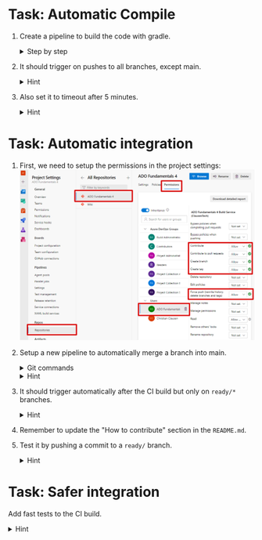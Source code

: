 
# Task: Automatic Compile
1. Create a pipeline to build the code with gradle. 

    <details>
      <summary>Step by step</summary>

    1. Create a file called `ci.yml` containing this minimal pipeline:
        ```
        trigger:
          - *

        pool:
          vmImage: "ubuntu-latest"

        steps:
          - script: |
              echo “Hello, World!”
            displayName: "Print important message"
        ```
    2. Use this step to checkout the code:
        ```
        - checkout: self
        ```
    2. Use this step to run gradle:
        ```
        - task: Gradle@2
          inputs:
            workingDirectory: ""
            gradleWrapperFile: "gradlew"
            gradleOptions: "-Xmx3072m"
            javaHomeOption: "JDKVersion"
            jdkVersionOption: "1.8"
            jdkArchitectureOption: "x64"
            publishJUnitResults: true
            testResultsFiles: "**/TEST-*.xml"
            tasks: "build"
        ```
    3. Go to Pipelines.
    4. Click "New pipeline".
    5. Click "Azure Repos Git (YAML)".
    6. Select the correct repo.
    7. Click "Existing Azure Pipeline YAML file".
    8. Select the YAML file, then "Continue".
    9.  Click the down-arrow next to "Run" and hit "Save".
    10. Click the three dots in the upper right, and hit "Rename/move".
    11. Call it "ci".
    </details>

2. It should trigger on pushes to all branches, except main. 

    <details>
      <summary>Hint</summary>

    ```
    trigger:
      branches:
        exclude:
          - main
    ```
    </details>

3. Also set it to timeout after 5 minutes.

    <details>
      <summary>Hint</summary>

    ```
    timeoutInMinutes: 5
    ```
    </details>

# Task: Automatic integration
1. First, we need to setup the permissions in the project settings:
   ![](settings.png)
2. Setup a new pipeline to automatically merge a branch into main. 

    <details>
      <summary>Git commands</summary>

    ```
    git rebase origin/main
    git branch main
    git push origin main:main
    git push origin :$(Build.SourceBranch)
    ```
    </details>

    <details>
      <summary>Hint</summary>

    ```
    - checkout: self
      persistCredentials: true
    ```
    </details>

3. It should trigger automatically after the CI build but only on `ready/*` branches. 

    <details>
      <summary>Hint</summary>

    ```
    resources:
      pipelines:
        - pipeline: name
          source: ci
          trigger:
            branches:
              - ready/*
    ```
    </details>

4. Remember to update the "How to contribute" section in the `README.md`.
5. Test it by pushing a commit to a `ready/` branch.

    <details>
      <summary>Hint</summary>

    ```
    git push origin [BRANCH]:ready/[BRANCH]
    ```
    </details>

# Task: Safer integration
Add fast tests to the CI build.

<details>
  <summary>Hint</summary>

In the `ci.yml` change
```
tasks: "build"
```
into
```
tasks: "test"
```
</details>
